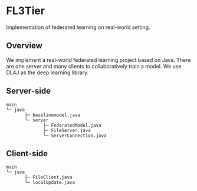 # FL3Tier

Implementation of federated learning on real-world setting.

## Overview
We implement a real-world federated learning project based on Java. There are one server and many clients to 
collaboratively train a model. We use DL4J as the deep learning library.

## Server-side
```
main
└─ java
       ├─ baselinemodel.java
       └─ server
              ├─ FederatedModel.java
              ├─ FileServer.java
              └─ ServerConnection.java
```

## Client-side
```
main
└─ java
       ├─ FileClient.java
       └─ localUpdate.java
```
